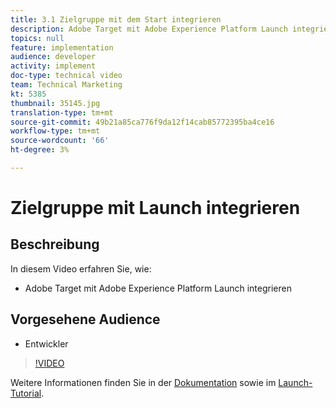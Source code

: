 ```yaml
---
title: 3.1 Zielgruppe mit dem Start integrieren
description: Adobe Target mit Adobe Experience Platform Launch integrieren
topics: null
feature: implementation
audience: developer
activity: implement
doc-type: technical video
team: Technical Marketing
kt: 5385
thumbnail: 35145.jpg
translation-type: tm+mt
source-git-commit: 49b21a85ca776f9da12f14cab85772395ba4ce16
workflow-type: tm+mt
source-wordcount: '66'
ht-degree: 3%

---
```



# Zielgruppe mit Launch integrieren

## Beschreibung

In diesem Video erfahren Sie, wie:

* Adobe Target mit Adobe Experience Platform Launch integrieren

## Vorgesehene Audience

* Entwickler

>[!VIDEO](https://video.tv.adobe.com/v/35145/?quality=12)

Weitere Informationen finden Sie in der [Dokumentation](https://docs.adobe.com/content/help/en/target/using/implement-target/client-side/deploy-at-js/cmp-implementing-target-using-adobe-launch.html) sowie im [Launch-Tutorial](https://docs.adobe.com/content/help/en/experience-cloud/implementing-in-websites-with-launch/index.html).

